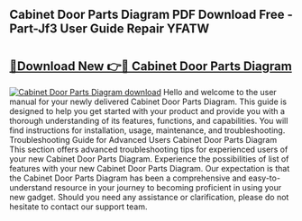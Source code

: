 ## Cabinet Door Parts Diagram PDF Download Free - Part-Jf3 User Guide Repair YFATW

# <h2><a href="http://dfpc9b1.blite.top/?on=Cabinet+Door+Parts+Diagram">🔗Download New 👉🔴 Cabinet Door Parts Diagram</a></h2>

[![Cabinet Door Parts Diagram download](https://i.imgur.com/lujVjoI.png)](http://dfpc9b1.blite.top/?on=Cabinet+Door+Parts+Diagram)
Hello and welcome to the user manual for your newly delivered Cabinet Door Parts Diagram. This guide is designed to help you get started with your product and provide you with a thorough understanding of its features, functions, and capabilities. You will find instructions for installation, usage, maintenance, and troubleshooting. Troubleshooting Guide for Advanced Users Cabinet Door Parts Diagram This section offers advanced troubleshooting tips for experienced users of your new Cabinet Door Parts Diagram. Experience the possibilities of list of features with your new Cabinet Door Parts Diagram. Our expectation is that the Cabinet Door Parts Diagram has been a comprehensive and easy-to-understand resource in your journey to becoming proficient in using your new gadget. Should you need any assistance or clarification, please do not hesitate to contact our support team.
